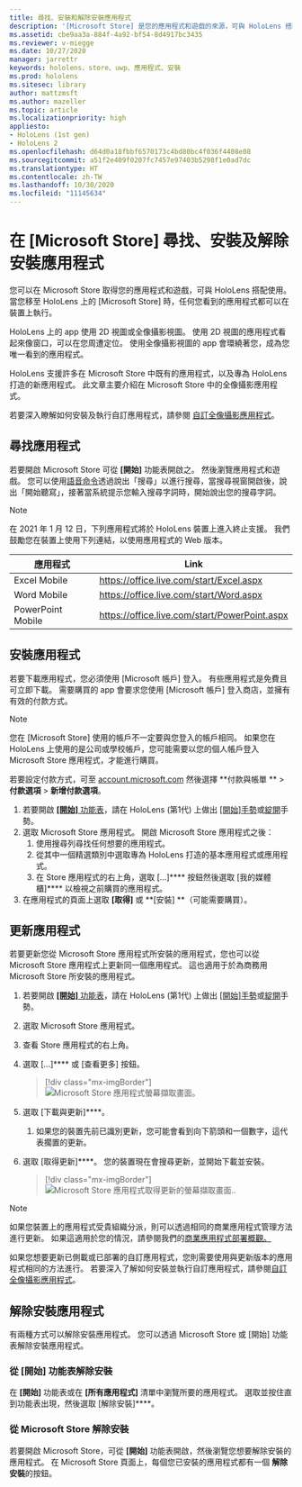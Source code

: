 ```yaml
---
title: 尋找、安裝和解除安裝應用程式
description: '[Microsoft Store] 是您的應用程式和遊戲的來源，可與 HoloLens 搭配使用。  深入瞭解如何尋找、安裝和解除安裝全像攝影應用程式。'
ms.assetid: cbe9aa3a-884f-4a92-bf54-8d4917bc3435
ms.reviewer: v-miegge
ms.date: 10/27/2020
manager: jarrettr
keywords: hololens、store、uwp、應用程式、安裝
ms.prod: hololens
ms.sitesec: library
author: mattzmsft
ms.author: mazeller
ms.topic: article
ms.localizationpriority: high
appliesto:
- HoloLens (1st gen)
- HoloLens 2
ms.openlocfilehash: d64d0a18fbbf6570173c4bd80bc4f036f4408e08
ms.sourcegitcommit: a51f2e409f0207fc7457e97403b5298f1e0ad7dc
ms.translationtype: HT
ms.contentlocale: zh-TW
ms.lasthandoff: 10/30/2020
ms.locfileid: "11145634"
---
```

# 在 [Microsoft Store] 尋找、安裝及解除安裝應用程式

您可以在 Microsoft Store 取得您的應用程式和遊戲，可與 HoloLens 搭配使用。 當您移至 HoloLens 上的 [Microsoft Store] 時，任何您看到的應用程式都可以在裝置上執行。

HoloLens 上的 app 使用 2D 視圖或全像攝影視圖。 使用 2D 視圖的應用程式看起來像窗口，可以在您周遭定位。 使用全像攝影視圖的 app 會環繞著您，成為您唯一看到的應用程式。

HoloLens 支援許多在 Microsoft Store 中既有的應用程式，以及專為 HoloLens 打造的新應用程式。  此文章主要介紹在 Microsoft Store 中的全像攝影應用程式。

若要深入瞭解如何安裝及執行自訂應用程式，請參閱 [自訂全像攝影應用程式](holographic-custom-apps.md)。

## 尋找應用程式

若要開啟 Microsoft Store 可從 **[開始]** 功能表開啟之。 然後瀏覽應用程式和遊戲。 您可以使用[語音命令](hololens-cortana.md)透過說出「搜尋」以進行搜尋，當搜尋視窗開啟後，說出「開始聽寫」，接著當系統提示您輸入搜尋字詞時，開始說出您的搜尋字詞。

> [!NOTE]
> 在 2021 年 1 月 12 日，下列應用程式將於 HoloLens 裝置上進入終止支援。 我們鼓勵您在裝置上使用下列連結，以使用應用程式的 Web 版本。

| 應用程式        | Link                                          |
|------------|-----------------------------------------------|
| Excel Mobile      | https://office.live.com/start/Excel.aspx      |
| Word Mobile       | https://office.live.com/start/Word.aspx       |
| PowerPoint Mobile | https://office.live.com/start/PowerPoint.aspx |

## 安裝應用程式

若要下載應用程式，您必須使用 [Microsoft 帳戶] 登入。 有些應用程式是免費且可立即下載。 需要購買的 app 會要求您使用 [Microsoft 帳戶] 登入商店，並擁有有效的付款方式。
> [!NOTE]
> 您在 [Microsoft Store] 使用的帳戶不一定要與您登入的帳戶相同。 如果您在 HoloLens 上使用的是公司或學校帳戶，您可能需要以您的個人帳戶登入 Microsoft Store 應用程式，才能進行購買。

若要設定付款方式，可至 [account.microsoft.com](https://account.microsoft.com/) 然後選擇 **付款與帳單 ** > **付款選項** > **新增付款選項**。

1. 若要開啟 [**[開始]** 功能表](holographic-home.md)，請在 HoloLens (第1代) 上做出 [[開始]手勢](https://docs.microsoft.com/hololens/hololens2-basic-usage#start-gesture)或[綻開](hololens1-basic-usage.md)手勢。
1. 選取 Microsoft Store 應用程式。 開啟 Microsoft Store 應用程式之後：
   1. 使用搜尋列尋找任何想要的應用程式。 
   1. 從其中一個精選類別中選取專為 HoloLens 打造的基本應用程式或應用程式。
   1. 在 Store 應用程式的右上角，選取 [...]**** 按鈕然後選取 [我的媒體櫃]**** 以檢視之前購買的應用程式。
1. 在應用程式的頁面上選取 **[取得]** 或 **[安裝] **（可能需要購買）。

## 更新應用程式
若要更新您從 Microsoft Store 應用程式所安裝的應用程式，您也可以從 Microsoft Store 應用程式上更新同一個應用程式。 這也適用于於為商務用 Microsoft Store 所安裝的應用程式。 
1. 若要開啟 [**[開始]** 功能表](holographic-home.md)，請在 HoloLens (第1代) 上做出 [[開始]手勢](https://docs.microsoft.com/hololens/hololens2-basic-usage#start-gesture)或[綻開](hololens1-basic-usage.md)手勢。
1. 選取 Microsoft Store 應用程式。
1. 查看 Store 應用程式的右上角。 
1. 選取 [...]**** 或 [查看更多] 按鈕。

   > [!div class="mx-imgBorder"]
   > ![Microsoft Store 應用程式螢幕擷取畫面。](images/store-update-1.png)

1. 選取 [下載與更新]****。
    1. 如果您的裝置先前已識別更新，您可能會看到向下箭頭和一個數字，這代表擱置的更新。
1. 選取 [取得更新]****。 您的裝置現在會搜尋更新，並開始下載並安裝。 
 
   > [!div class="mx-imgBorder"]
   > ![Microsoft Store 應用程式取得更新的螢幕擷取畫面..](images/store-update-2.png.jpg)

> [!NOTE]
> 如果您裝置上的應用程式受貴組織分派，則可以透過相同的商業應用程式管理方法進行更新。 如果這適用於您的情況，請參閱我們的[商業應用程式部署概觀。](app-deploy-overview.md)
>
> 如果您想要更新已側載或已部署的自訂應用程式，您則需要使用與更新版本的應用程式相同的方法進行。 若要深入了解如何安裝並執行自訂應用程式，請參閱[自訂全像攝影應用程式](holographic-custom-apps.md)。

## 解除安裝應用程式

有兩種方式可以解除安裝應用程式。  您可以透過 Microsoft Store 或 [開始] 功能表解除安裝應用程式。

### 從 [開始] 功能表解除安裝

在 **[開始]** 功能表或在 **[所有應用程式]** 清單中瀏覽所要的應用程式。 選取並按住直到功能表出現，然後選取 [解除安裝]****。

### 從 Microsoft Store 解除安裝

若要開啟 Microsoft Store，可從 **[開始]** 功能表開啟，然後瀏覽您想要解除安裝的應用程式。  在 Microsoft Store 頁面上，每個您已安裝的應用程式都有一個 **解除安裝**的按鈕。
